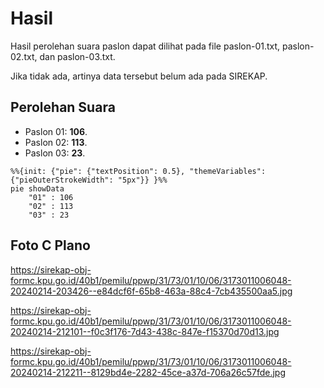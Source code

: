 # Hasil

Hasil perolehan suara paslon dapat dilihat pada file paslon-01.txt, paslon-02.txt, dan paslon-03.txt.

Jika tidak ada, artinya data tersebut belum ada pada SIREKAP.

## Perolehan Suara

 * Paslon 01: **106**.
 * Paslon 02: **113**.
 * Paslon 03: **23**.

```mermaid
%%{init: {"pie": {"textPosition": 0.5}, "themeVariables": {"pieOuterStrokeWidth": "5px"}} }%%
pie showData
    "01" : 106
    "02" : 113
    "03" : 23
```
## Foto C Plano

https://sirekap-obj-formc.kpu.go.id/40b1/pemilu/ppwp/31/73/01/10/06/3173011006048-20240214-203426--e84dcf6f-65b8-463a-88c4-7cb435500aa5.jpg

https://sirekap-obj-formc.kpu.go.id/40b1/pemilu/ppwp/31/73/01/10/06/3173011006048-20240214-212101--f0c3f176-7d43-438c-847e-f15370d70d13.jpg

https://sirekap-obj-formc.kpu.go.id/40b1/pemilu/ppwp/31/73/01/10/06/3173011006048-20240214-212211--8129bd4e-2282-45ce-a37d-706a26c57fde.jpg
